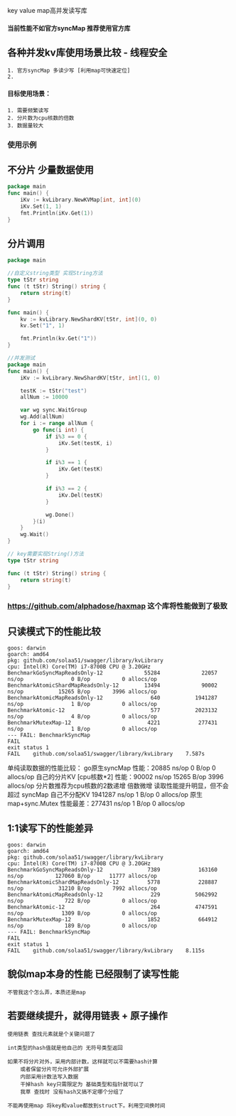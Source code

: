 key value map高并发读写库

#### 当前性能不如官方syncMap 推荐使用官方库

## 各种并发kv库使用场景比较 - 线程安全
    1. 官方syncMap 多读少写 [利用map可快速定位]
    2. 

#### 目标使用场景：
    1. 需要频繁读写
    2. 分片数为cpu核数的倍数
    3. 数据量较大

### 使用示例

## 不分片 少量数据使用
```go
package main
func main() {
	iKv := kvLibrary.NewKVMap[int, int](0)
	iKv.Set(1, 1)
	fmt.Println(iKv.Get(1))
}
```

## 分片调用
```go
package main

//自定义string类型 实现String方法
type tStr string
func (t tStr) String() string {
	return string(t)
}

func main() {
	kv := kvLibrary.NewShardKV[tStr, int](0, 0)
	kv.Set("1", 1)

	fmt.Println(kv.Get("1"))
}
```

```go
//并发测试
package main
func main() {
    iKv := kvLibrary.NewShardKV[tStr, int](1, 0)

	testK := tStr("test")
	allNum := 10000

	var wg sync.WaitGroup
	wg.Add(allNum)
	for i := range allNum {
		go func(i int) {
			if i%3 == 0 {
				iKv.Set(testK, i)
			}

			if i%3 == 1 {
				iKv.Get(testK)
			}

			if i%3 == 2 {
				iKv.Del(testK)
			}

			wg.Done()
		}(i)
	}
	wg.Wait()
}

// key需要实现String()方法
type tStr string

func (t tStr) String() string {
	return string(t)
}
```

### https://github.com/alphadose/haxmap 这个库将性能做到了极致

## 只读模式下的性能比较

    goos: darwin
    goarch: amd64
    pkg: github.com/solaa51/swagger/library/kvLibrary
    cpu: Intel(R) Core(TM) i7-8700B CPU @ 3.20GHz
    BenchmarkGoSyncMapReadsOnly-12             55284             22057 ns/op               0 B/op          0 allocs/op
    BenchmarkAtomicShardMapReadsOnly-12        13494             90002 ns/op           15265 B/op       3996 allocs/op
    BenchmarkAtomicMapReadsOnly-12               640           1941287 ns/op               1 B/op          0 allocs/op
    BenchmarkAtomic-12                           577           2023132 ns/op               4 B/op          0 allocs/op
    BenchmarkMutexMap-12                        4221            277431 ns/op               1 B/op          0 allocs/op
    --- FAIL: BenchmarkSyncMap
    FAIL
    exit status 1
    FAIL    github.com/solaa51/swagger/library/kvLibrary    7.587s


单纯读取数据的性能比较：
    go原生syncMap 性能：20885 ns/op               0 B/op          0 allocs/op
    自己的分片KV [cpu核数*2] 性能：90002 ns/op           15265 B/op       3996 allocs/op
        分片数推荐为cpu核数的2数递增 倍数微增 读取性能提升明显，但不会超过 syncMap
    自己不分配KV 1941287 ns/op               1 B/op          0 allocs/op
    原生map+sync.Mutex 性能最差：277431 ns/op               1 B/op          0 allocs/op


## 1:1读写下的性能差异
    goos: darwin
    goarch: amd64
    pkg: github.com/solaa51/swagger/library/kvLibrary
    cpu: Intel(R) Core(TM) i7-8700B CPU @ 3.20GHz
    BenchmarkGoSyncMapReadsOnly-12              7389            163160 ns/op          127060 B/op      11777 allocs/op
    BenchmarkAtomicShardMapReadsOnly-12         5778            228887 ns/op           31210 B/op       7992 allocs/op
    BenchmarkAtomicMapReadsOnly-12               229           5062992 ns/op             722 B/op          0 allocs/op
    BenchmarkAtomic-12                           264           4747591 ns/op            1309 B/op          0 allocs/op
    BenchmarkMutexMap-12                        1852            664912 ns/op             189 B/op          0 allocs/op
    --- FAIL: BenchmarkSyncMap
    FAIL
    exit status 1
    FAIL    github.com/solaa51/swagger/library/kvLibrary    8.115s

## 貌似map本身的性能 已经限制了读写性能 
    不管我这个怎么弄，本质还是map 

## 若要继续提升，就得用链表 + 原子操作
    使用链表 查找元素就是个关键问题了

    int类型的hash值就是他自己的 无符号类型返回

    如果不将分片对外，采用内部计数，这样就可以不需要hash计算
        或者保留分片可允许外部扩展
        内部采用计数法写入数据
        干掉hash key只需限定为 基础类型和指针就可以了
        我草 查找时 没有hash又搞不定哪个分组了

    不能再使用map 将key和value都放到struct下。利用空间换时间
